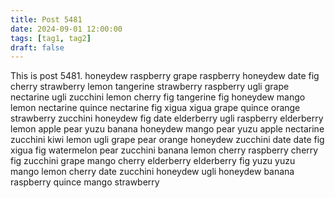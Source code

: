 ```yaml
---
title: Post 5481
date: 2024-09-01 12:00:00
tags: [tag1, tag2]
draft: false
---
```

This is post 5481.
honeydew
raspberry
grape
raspberry
honeydew
date
fig
cherry
strawberry
lemon
tangerine
strawberry
raspberry
ugli
grape
nectarine
ugli
zucchini
lemon
cherry
fig
tangerine
fig
honeydew
mango
lemon
nectarine
quince
nectarine
fig
xigua
xigua
grape
quince
orange
strawberry
zucchini
honeydew
fig
date
elderberry
ugli
raspberry
elderberry
lemon
apple
pear
yuzu
banana
honeydew
mango
pear
yuzu
apple
nectarine
zucchini
kiwi
lemon
ugli
grape
pear
orange
honeydew
zucchini
date
date
fig
xigua
fig
watermelon
pear
zucchini
banana
lemon
cherry
raspberry
cherry
fig
zucchini
grape
mango
cherry
elderberry
elderberry
fig
yuzu
yuzu
mango
lemon
cherry
date
zucchini
honeydew
ugli
honeydew
banana
raspberry
quince
mango
strawberry
